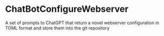 # ChatBotConfigureWebserver
A set of prompts to ChatGPT that return a novel webserver configuration in TOML format and store them into the git repository
